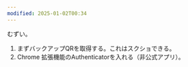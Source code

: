 ```yaml
---
modified: 2025-01-02T00:34
---
```

  

むずい。

  

1. まずバックアップQRを取得する。これはスクショできる。
2. Chrome 拡張機能のAuthenticatorを入れる（非公式アプリ）。